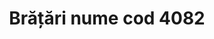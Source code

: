 ---
layout: post
title: "Brățări nume cod 4082"
description: "Brățări nume cod 4082"
\\img: "/assets/img/bratari-personalizate-cu-nume-impletite-1.jpg"
\\img2: "/assets/img/bratari-personalizate-cu-nume-impletite-2.jpg"
img: "/assets/img/bratari-nume-1.jpg"
img2: "/assets/img/bratari-nume-2.jpg"
colors: "alb, negru"
price: "15 RON/buc"
vertical: true
---